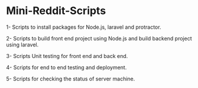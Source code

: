 # Mini-Reddit-Scripts

1- Scripts to install packages for Node.js, laravel and protractor.

2- Scripts to build front end project using Node.js and build backend project using laravel.

3- Scripts Unit testing for front end and back end.

4- Scripts for end to end testing and deployment.

5- Scripts for checking the status of server machine.
